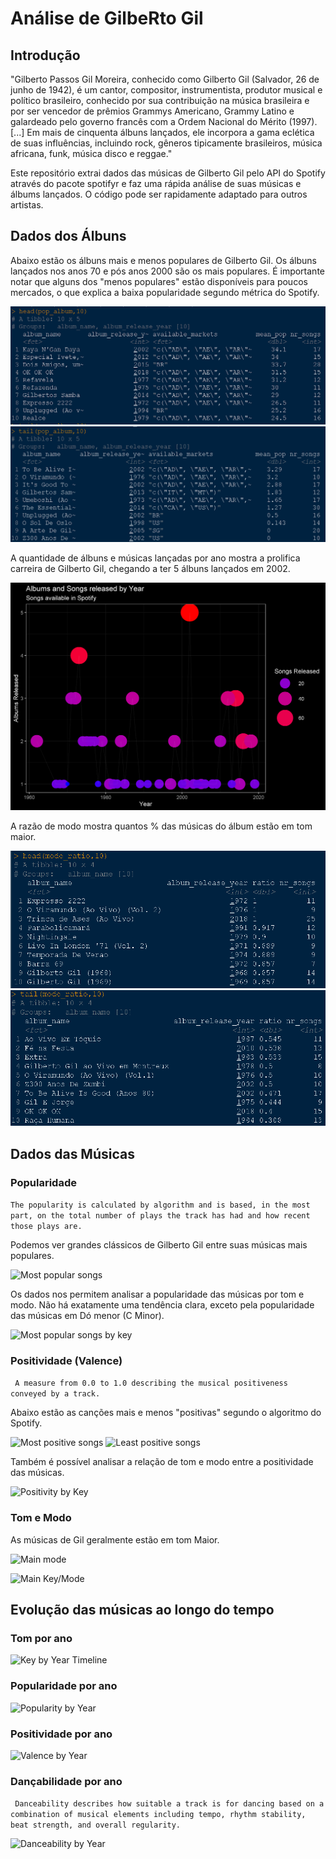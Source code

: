 # Análise de GilbeRto Gil 

## Introdução

"Gilberto Passos Gil Moreira, conhecido como Gilberto Gil (Salvador, 26 de junho de 1942), é um cantor, compositor, instrumentista, produtor musical e político brasileiro, conhecido por sua contribuição na música brasileira e por ser vencedor de prêmios Grammys Americano, Grammy Latino e galardeado pelo governo francês com a Ordem Nacional do Mérito (1997). [...] Em mais de cinquenta álbuns lançados, ele incorpora a gama eclética de suas influências, incluindo rock, gêneros tipicamente brasileiros, música africana, funk, música disco e reggae."

Este repositório extrai dados das músicas de Gilberto Gil pelo API do Spotify através do pacote spotifyr e faz uma rápida análise de suas músicas e álbums lançados. O código pode ser rapidamente adaptado para outros artistas.

## Dados dos Álbuns

Abaixo estão os álbuns mais e menos populares de Gilberto Gil. Os álbuns lançados nos anos 70 e pós anos 2000 são os mais populares. É importante notar que alguns dos "menos populares" estão disponíveis para poucos mercados, o que explica a baixa popularidade segundo métrica do Spotify.

![Most popular albums](/Images/Album_Popularity_Head.png)
![Least popular albums](/Images/Album_Popularity_Tail.png)

A quantidade de álbuns e músicas lançadas por ano mostra a prolifica carreira de Gilberto Gil, chegando a ter 5 álbuns lançados em 2002.

![Albums/Songs released by year](/Images/Albums_and_Songs_released_by_Year.png)

A razão de modo mostra quantos % das músicas do álbum estão em tom maior.

![Album mode ratio (head)](/Images/Mode_Ratio_Head.png)
![Album mode ratio (tail)](/Images/Mode_Ratio_Tail.png)

## Dados das Músicas

### Popularidade

```The popularity is calculated by algorithm and is based, in the most part, on the total number of plays the track has had and how recent those plays are.```

Podemos ver grandes clássicos de Gilberto Gil entre suas músicas mais populares.

![Most popular songs](/Images/Popularity_Head.png)

Os dados nos permitem analisar a popularidade das músicas por tom e modo. Não há exatamente uma tendência clara, exceto pela popularidade das músicas em Dó menor (C Minor).

![Most popular songs by key](/Images/Popularity_Plot.png)

### Positividade (Valence)

```	A measure from 0.0 to 1.0 describing the musical positiveness conveyed by a track.```

Abaixo estão as canções mais e menos "positivas" segundo o algoritmo do Spotify.

![Most positive songs](/Images/Valence_Head.png)
![Least positive songs](/Images/Valence_Tail.png)

Também é possível analisar a relação de tom e modo entre a positividade das músicas.

![Positivity by Key](/Images/Valence_Plot.png)

### Tom e Modo

As músicas de Gil geralmente estão em tom Maior.

![Main mode](/Images/Songs_by_Mode.png)

![Main Key/Mode](/Images/Songs_by_Key_Mode.png)

## Evolução das músicas ao longo do tempo

### Tom por ano

![Key by Year Timeline](/Images/Songs_by_Key_Timeline.gif)

### Popularidade por ano

![Popularity by Year](/Images/Popularity_by_Year.png)

### Positividade por ano

![Valence by Year](/Images/Valence_by_Year.png)

### Dançabilidade por ano

```	Danceability describes how suitable a track is for dancing based on a combination of musical elements including tempo, rhythm stability, beat strength, and overall regularity.```

![Danceability by Year](/Images/Danceability_by_Year.png)